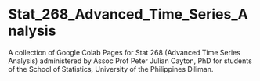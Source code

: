# Stat_268_Advanced_Time_Series_Analysis
A collection of Google Colab Pages for Stat 268 (Advanced Time Series Analysis) administered by Assoc Prof Peter Julian Cayton, PhD for students of the School of Statistics, University of the Philippines Diliman.
